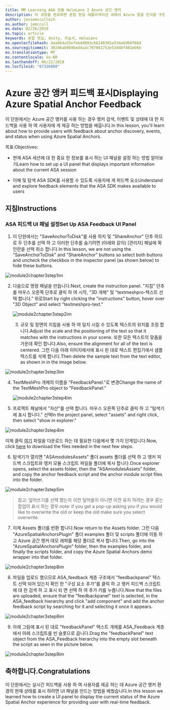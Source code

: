 ```yaml
---
title: MR Learning ASA 모듈 HoloLens 2 Azure 공간 앵커
description: 이 과정을 완료하면 혼합 현실 애플리케이션 내에서 Azure 얼굴 인식을 구현하는 방법을 이해할 수 있습니다.
author: jessemcculloch
ms.author: jemccull
ms.date: 02/26/2019
ms.topic: article
keywords: 혼합 현실, Unity, 자습서, HoloLens
ms.openlocfilehash: 4aabb4a35efebdd893cbb248365e534abd60f684
ms.sourcegitcommit: 30246ab9b9be44a3c707061753e53d4bf401eb6b
ms.translationtype: MT
ms.contentlocale: ko-KR
ms.lasthandoff: 06/22/2019
ms.locfileid: "67326888"
---
```

# <a name="displaying-azure-spatial-anchor-feedback"></a><span data-ttu-id="153b7-104">Azure 공간 앵커 피드백 표시</span><span class="sxs-lookup"><span data-stu-id="153b7-104">Displaying Azure Spatial Anchor Feedback</span></span>

<span data-ttu-id="153b7-105">이 단원에서는 Azure 공간 앵커를 사용 하는 경우 앵커 검색, 이벤트 및 상태에 대 한 피드백을 사용 하 여 사용자에 게 제공 하는 방법을 배웁니다.</span><span class="sxs-lookup"><span data-stu-id="153b7-105">In this lesson, you'll learn about how to provide users with feedback about anchor discovery, events, and status when using Azure Spatial Anchors.</span></span>

<span data-ttu-id="153b7-106">목표:</span><span class="sxs-lookup"><span data-stu-id="153b7-106">Objectives:</span></span>

* <span data-ttu-id="153b7-107">현재 ASA 세션에 대 한 중요 한 정보를 표시 하는 UI 패널을 설정 하는 방법 알아보기</span><span class="sxs-lookup"><span data-stu-id="153b7-107">Learn how to set up a UI panel that displays important information about the current ASA session</span></span>

* <span data-ttu-id="153b7-108">이해 및 탐색 ASA SDK를 사용할 수 있도록 사용자에 게 피드백 요소</span><span class="sxs-lookup"><span data-stu-id="153b7-108">Understand and explore feedback elements that the ASA SDK makes available to users</span></span>

  

## <a name="instructions"></a><span data-ttu-id="153b7-109">지침</span><span class="sxs-lookup"><span data-stu-id="153b7-109">Instructions</span></span>

### <a name="set-up-asa-feedback-ui-panel"></a><span data-ttu-id="153b7-110">ASA 피드백 UI 패널 설정</span><span class="sxs-lookup"><span data-stu-id="153b7-110">Set Up ASA Feedback UI Panel</span></span>

1. <span data-ttu-id="153b7-111">이 단원에서는 "SaveAnchorToDisk"를 사용 하지 및 "ShareAnchor" 단추 하므로 두 단추를 선택 하 고 이러한 단추를 숨기려면 (아래와 같이) [관리자] 패널에 확인란을 선택 취소 합니다.</span><span class="sxs-lookup"><span data-stu-id="153b7-111">In this lesson, we are not using the "SaveAnchorToDisk" and "ShareAnchor" buttons so select both buttons and uncheck the checkbox in the inspector panel (as shown below) to hide these buttons.</span></span>
   

![module2chapter3step1im](images/module2chapter3step1im.PNG)

2. <span data-ttu-id="153b7-113">다음으로 명령 패널을 만듭니다.</span><span class="sxs-lookup"><span data-stu-id="153b7-113">Next, create the instruction panel.</span></span> <span data-ttu-id="153b7-114">"지침" 단추를 마우스 오른쪽 단추로 클릭 하 여 시작, "3D 개체" 및 "textmeshpro-텍스트 선택 합니다." 위로</span><span class="sxs-lookup"><span data-stu-id="153b7-114">Start by right clicking the "instructions" button, hover over "3D Object" and select "textmeshpro-text."</span></span>

   

   ![module2chapter3step2im](images/module2chapter3step2im.PNG)

   3. <span data-ttu-id="153b7-116">규모 및 장면의 지침을 사용 하 여 일치 시킬 수 있도록 텍스트의 위치를 조정 합니다.</span><span class="sxs-lookup"><span data-stu-id="153b7-116">Adjust the scale and the positioning of the text so that it matches with the instructions in your scene.</span></span> <span data-ttu-id="153b7-117">또한 모든 텍스트의 맞춤을 가운데 확인 합니다.</span><span class="sxs-lookup"><span data-stu-id="153b7-117">Also, ensure the alignment for all of the text is centered.</span></span> <span data-ttu-id="153b7-118">그런 다음 아래 이미지에서에 표시 된 대로 텍스트 편집기에서 샘플 텍스트를 삭제 합니다.</span><span class="sxs-lookup"><span data-stu-id="153b7-118">Then delete the sample text from the text editor, as shown in in the image below.</span></span>


![module2chapter3step3im](images/module2chapter3step3im.PNG)

4. <span data-ttu-id="153b7-120">TextMeshPro 개체의 이름을 "FeedbackPanel."로 변경</span><span class="sxs-lookup"><span data-stu-id="153b7-120">Change the name of the TextMeshPro object to "FeedbackPanel."</span></span>
   
   ![module2chapter3step4im](images/module2chapter3step4im.PNG)
   
5. <span data-ttu-id="153b7-122">프로젝트 패널에서 "자산"를 선택 합니다. 마우스 오른쪽 단추로 클릭 하 고 "탐색기에 표시 합니다." 선택</span><span class="sxs-lookup"><span data-stu-id="153b7-122">In the project panel, select "assets" and right click, then select "show in explorer."</span></span>
   

![module2chapter3step4im](images/module2chapter3step5im.PNG)

<span data-ttu-id="153b7-124">이제 클릭 [여기](https://onedrive.live.com/?authkey=%21ABXEC8PvyQu8Qd8&id=5B7335C4342BCB0E%21395636&cid=5B7335C4342BCB0E) 파일을 다운로드 하는 데 필요한 다음에서 몇 가지 단계입니다.</span><span class="sxs-lookup"><span data-stu-id="153b7-124">Now, click [here](https://onedrive.live.com/?authkey=%21ABXEC8PvyQu8Qd8&id=5B7335C4342BCB0E%21395636&cid=5B7335C4342BCB0E) to download the files needed in the next few steps.</span></span>

6. <span data-ttu-id="153b7-125">탐색기가 열리면 "ASAmodulesAssets" 폴더 assets 폴더를 선택 하 고 앵커 피드백 스크립트와 앵커 모듈 스크립트 파일을 폴더에 복사 합니다.</span><span class="sxs-lookup"><span data-stu-id="153b7-125">Once explorer opens, select the assets folder, then the "ASAmodulesAssets" folder, and copy the anchor feedback script and the anchor module script files into the folder.</span></span> 
   

![module2chapter3step5im](images/module2chapter3step6im.PNG)

> <span data-ttu-id="153b7-127">참고: 덮어쓰기를 선택 했는지 이전 덮어쓸지 아니면 이전 유지 하려는 경우 묻는 팝업이 표시 하는 경우.</span><span class="sxs-lookup"><span data-stu-id="153b7-127">note: if you get a pop-up asking you if you would like to overwrite the old or keep the old make sure you select overwrite.</span></span>

7. <span data-ttu-id="153b7-128">이제 Assets 폴더를 반환 합니다.</span><span class="sxs-lookup"><span data-stu-id="153b7-128">Now return to the Assets folder.</span></span> <span data-ttu-id="153b7-129">그런 다음 "AzureSpatialAnchorsPlugin" 폴더 examples 폴더 및 scripts 폴더에 이동 하 고 Azure 공간 앵커 데모 래퍼를 해당 폴더로 복사 합니다.</span><span class="sxs-lookup"><span data-stu-id="153b7-129">Then, go into the "AzureSpatialAnchorsPlugin" folder, then the examples folder, and finally the scripts folder, and copy the Azure Spatial Anchors demo wrapper into that folder.</span></span> 
   

![module2chapter3step8im](images/module2chapter3step7im.PNG)

8. <span data-ttu-id="153b7-131">파일을 업로드 했으므로 ASA_feedback 계층 구조에서 "feedbackpanel" 텍스트 선택 되어 있는지 확인 한 "구성 요소 추가"를 클릭 하 고 앵커 피드백 스크립트에 대 한 검색 하 고 표시 되 면 선택 하 여 추가 키를 누릅니다.</span><span class="sxs-lookup"><span data-stu-id="153b7-131">Now that the files are uploaded, ensure that the "feedbackpanel" text is selected, in the ASA_feedback hierarchy and click "add component" and add the anchor feedback script by searching for it and selecting it once it appears.</span></span> 
   
   

![module2chapter3step8im](images/module2chapter3step8im.PNG)

9. <span data-ttu-id="153b7-133">아래 그림에 표시 된 대로 "feedbackPanel" 텍스트 개체를 ASA_Feedback 계층에서 아래 스크립트를 빈 슬롯으로 끕니다.</span><span class="sxs-lookup"><span data-stu-id="153b7-133">Drag the "feedbackPanel" text object from the ASA_Feedback hierarchy into the empty slot beneath the script as seen in the picture below.</span></span> 
   

![module2chapter3step9im](images/module2chapter3step9im.PNG)

   

## <a name="congratulations"></a><span data-ttu-id="153b7-135">축하합니다.</span><span class="sxs-lookup"><span data-stu-id="153b7-135">Congratulations</span></span>

<span data-ttu-id="153b7-136">이 단원에서는 실시간 피드백을 사용 하 여 사용자를 제공 하는 데 Azure 공간 앵커 환경의 현재 상태를 표시 하려면 UI 패널을 만드는 방법을 배웠습니다.</span><span class="sxs-lookup"><span data-stu-id="153b7-136">In this lesson we learned how to create a UI panel to display the current status of the Azure Spatial Anchor experience for providing user with real-time feedback.</span></span>


